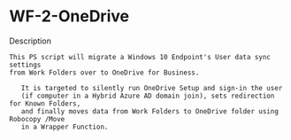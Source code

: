 # WF-2-OneDrive

Description 
	
	This PS script will migrate a Windows 10 Endpoint's User data sync settings
	from Work Folders over to OneDrive for Business.
       
       It is targeted to silently run OneDrive Setup and sign-in the user 
       (if computer in a Hybrid Azure AD domain join), sets redirection for Known Folders, 
       and finally moves data from Work Folders to OneDrive folder using Robocopy /Move 
       in a Wrapper Function. 
       
